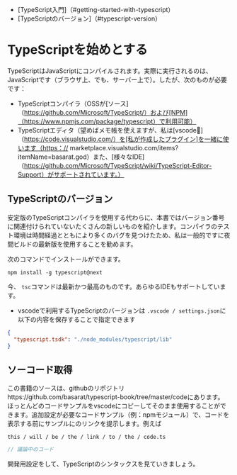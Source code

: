 * [TypeScript入門]（#getting-started-with-typescript）
* [TypeScriptのバージョン]（#typescript-version）

# TypeScriptを始めとする

TypeScriptはJavaScriptにコンパイルされます。実際に実行されるのは、JavaScriptです（ブラウザ上、でも、サーバー上で）。したが、次のものが必要です：

* TypeScriptコンパイラ（OSSが[ソース]（https://github.com/Microsoft/TypeScript/）および[NPM]（https://www.npmjs.com/package/typescript）で利用可能）
* TypeScriptエディタ（望めばメモ帳を使えますが、私は[vscode🌹]（https://code.visualstudio.com/）を[私が作成したプラグイン]を一緒に使います（https：// marketplace.visualstudio.com/items?itemName=basarat.god）また、[様々なIDE]（https://github.com/Microsoft/TypeScript/wiki/TypeScript-Editor-Support）がサポートされています。）


## TypeScriptのバージョン
安定版のTypeScriptコンパイラを使用する代わらに、本書ではバージョン番号に関連付けられていないたくさんの新しいものを紹介します。コンパイラのテスト環境は時間経過とともにより多くのバグを見つけたため、私は一般的ですに夜間ビルドの最新版を使用することを勧めます。

次のコマンドでインストールができます。

```
npm install -g typescript@next
```

今、 `tsc`コマンドは最新かつ最高のものです。あらゆるIDEもサポートしています。

* vscodeで利用するTypeScriptのバージョンは `.vscode / settings.json`に以下の内容を保存することで指定できます

```json
{
  "typescript.tsdk": "./node_modules/typescript/lib"
}
```

## ソーコード取得
この書籍のソースは、githubのリポジトリhttps://github.com/basarat/typescript-book/tree/master/codeにあります。
ほっとんどのコードサンプルをvscodeにコピーしてそのまま使用することができます。追加設定が必要なコードサンプル（例：npmモジュール）で、コードを表示する前にサンプルにのリンクを提示します。例えば

`this / will / be / the / link / to / the / code.ts`
```ts
// 議論中のコード
```

開発用設定をして、TypeScriptのシンタックスを見ていきましょう。
